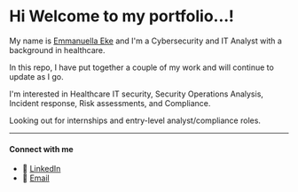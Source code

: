 # Hi Welcome to my portfolio...! 

My name is [Emmanuella Eke](https://github.com/CybertikElla) and I'm a Cybersecurity and IT Analyst with a background in healthcare. 

In this repo, I have put together a couple of my work and will continue to update as I go.

I'm interested in Healthcare IT security, Security Operations Analysis, Incident response, Risk assessments, and Compliance.

Looking out for internships and entry-level analyst/compliance roles.

---

#### Connect with me 
- 💼 [LinkedIn](https://www.linkedin.com/in/emmanuella-eke-c)  
- 📧 [Email](mailto:pharm.ella.eke@gmail.com)
